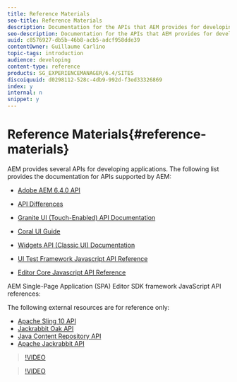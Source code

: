 ```yaml
---
title: Reference Materials
seo-title: Reference Materials
description: Documentation for the APIs that AEM provides for developing applications
seo-description: Documentation for the APIs that AEM provides for developing applications
uuid: c8576927-db5b-46b8-acb5-adcf958dde39
contentOwner: Guillaume Carlino
topic-tags: introduction
audience: developing
content-type: reference
products: SG_EXPERIENCEMANAGER/6.4/SITES
discoiquuid: d0298112-528c-4db9-992d-f3ed33326869
index: y
internal: n
snippet: y
---
```


# Reference Materials{#reference-materials}

AEM provides several APIs for developing applications. The following list provides the documentation for APIs supported by AEM:

* [Adobe AEM 6.4.0 API](/sites/developing/using/reference-materials/javadoc/index)  

* [API Differences](/sites/developing/using/reference-materials/diff-previous/changes)  

* [Granite UI (Touch-Enabled) API Documentation](/sites/developing/using/reference-materials/granite-ui/api/index)  

* [Coral UI Guide](/sites/developing/using/reference-materials/coral-ui/coralui3/index)  

* [Widgets API (Classic UI) Documentation](/sites/developing/using/reference-materials/widgets-api/index)  

* [UI Test Framework Javascript API Reference](/sites/developing/using/reference-materials/test-api/index)  

* [Editor Core Javascript API Reference](/sites/developing/using/reference-materials/jsdoc/ui-touch/editor-core/index)

AEM Single-Page Application (SPA) Editor SDK framework JavaScript API references:

The following external resources are for reference only:

* [Apache Sling 10 API](https://sling.apache.org/apidocs/sling10/)
* [Jackrabbit Oak API](http://jackrabbit.apache.org/oak/docs/oak_api/overview.html)
* [Java Content Repository API](http://www.day.com/maven/javax.jcr/javadocs/jcr-2.0/)
* [Apache Jackrabbit API](http://jackrabbit.apache.org/api)

>[!VIDEO](https://vimeo.com/)

>[!VIDEO](https://vimeo.com/)
